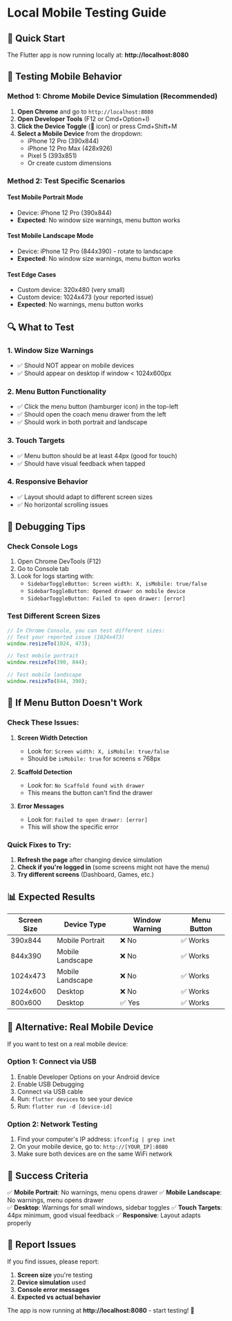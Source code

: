 # Local Mobile Testing Guide

## 🚀 Quick Start

The Flutter app is now running locally at: **http://localhost:8080**

## 📱 Testing Mobile Behavior

### Method 1: Chrome Mobile Device Simulation (Recommended)

1. **Open Chrome** and go to `http://localhost:8080`
2. **Open Developer Tools** (F12 or Cmd+Option+I)
3. **Click the Device Toggle** (📱 icon) or press Cmd+Shift+M
4. **Select a Mobile Device** from the dropdown:
   - iPhone 12 Pro (390x844)
   - iPhone 12 Pro Max (428x926)
   - Pixel 5 (393x851)
   - Or create custom dimensions

### Method 2: Test Specific Scenarios

#### Test Mobile Portrait Mode
- Device: iPhone 12 Pro (390x844)
- **Expected**: No window size warnings, menu button works

#### Test Mobile Landscape Mode
- Device: iPhone 12 Pro (844x390) - rotate to landscape
- **Expected**: No window size warnings, menu button works

#### Test Edge Cases
- Custom device: 320x480 (very small)
- Custom device: 1024x473 (your reported issue)
- **Expected**: No warnings, menu button works

## 🔍 What to Test

### 1. **Window Size Warnings**
- ✅ Should NOT appear on mobile devices
- ✅ Should appear on desktop if window < 1024x600px

### 2. **Menu Button Functionality**
- ✅ Click the menu button (hamburger icon) in the top-left
- ✅ Should open the coach menu drawer from the left
- ✅ Should work in both portrait and landscape

### 3. **Touch Targets**
- ✅ Menu button should be at least 44px (good for touch)
- ✅ Should have visual feedback when tapped

### 4. **Responsive Behavior**
- ✅ Layout should adapt to different screen sizes
- ✅ No horizontal scrolling issues

## 🐛 Debugging Tips

### Check Console Logs
1. Open Chrome DevTools (F12)
2. Go to Console tab
3. Look for logs starting with:
   - `SidebarToggleButton: Screen width: X, isMobile: true/false`
   - `SidebarToggleButton: Opened drawer on mobile device`
   - `SidebarToggleButton: Failed to open drawer: [error]`

### Test Different Screen Sizes
```javascript
// In Chrome Console, you can test different sizes:
// Test your reported issue (1024x473)
window.resizeTo(1024, 473);

// Test mobile portrait
window.resizeTo(390, 844);

// Test mobile landscape
window.resizeTo(844, 390);
```

## 🔧 If Menu Button Doesn't Work

### Check These Issues:

1. **Screen Width Detection**
   - Look for: `Screen width: X, isMobile: true/false`
   - Should be `isMobile: true` for screens ≤ 768px

2. **Scaffold Detection**
   - Look for: `No Scaffold found with drawer`
   - This means the button can't find the drawer

3. **Error Messages**
   - Look for: `Failed to open drawer: [error]`
   - This will show the specific error

### Quick Fixes to Try:

1. **Refresh the page** after changing device simulation
2. **Check if you're logged in** (some screens might not have the menu)
3. **Try different screens** (Dashboard, Games, etc.)

## 📊 Expected Results

| Screen Size | Device Type | Window Warning | Menu Button |
|-------------|-------------|----------------|-------------|
| 390x844 | Mobile Portrait | ❌ No | ✅ Works |
| 844x390 | Mobile Landscape | ❌ No | ✅ Works |
| 1024x473 | Mobile Landscape | ❌ No | ✅ Works |
| 1024x600 | Desktop | ❌ No | ✅ Works |
| 800x600 | Desktop | ✅ Yes | ✅ Works |

## 🚀 Alternative: Real Mobile Device

If you want to test on a real mobile device:

### Option 1: Connect via USB
1. Enable Developer Options on your Android device
2. Enable USB Debugging
3. Connect via USB cable
4. Run: `flutter devices` to see your device
5. Run: `flutter run -d [device-id]`

### Option 2: Network Testing
1. Find your computer's IP address: `ifconfig | grep inet`
2. On your mobile device, go to: `http://[YOUR_IP]:8080`
3. Make sure both devices are on the same WiFi network

## 🎯 Success Criteria

✅ **Mobile Portrait**: No warnings, menu opens drawer
✅ **Mobile Landscape**: No warnings, menu opens drawer  
✅ **Desktop**: Warnings for small windows, sidebar toggles
✅ **Touch Targets**: 44px minimum, good visual feedback
✅ **Responsive**: Layout adapts properly

## 📝 Report Issues

If you find issues, please report:
1. **Screen size** you're testing
2. **Device simulation** used
3. **Console error messages**
4. **Expected vs actual behavior**

The app is now running at **http://localhost:8080** - start testing! 🎉
